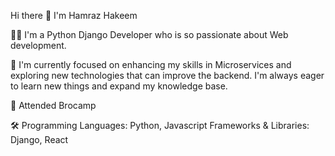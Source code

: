 Hi there 👋 I'm Hamraz Hakeem 

👨‍💻 I'm a Python Django Developer who is so passionate about Web development.

🌱 I'm currently focused on enhancing my skills in Microservices and exploring new technologies that can improve the backend. I'm always eager to learn new things and expand my knowledge base.

💼 Attended Brocamp

🛠️ Programming Languages: Python, Javascript
Frameworks & Libraries: Django, React
